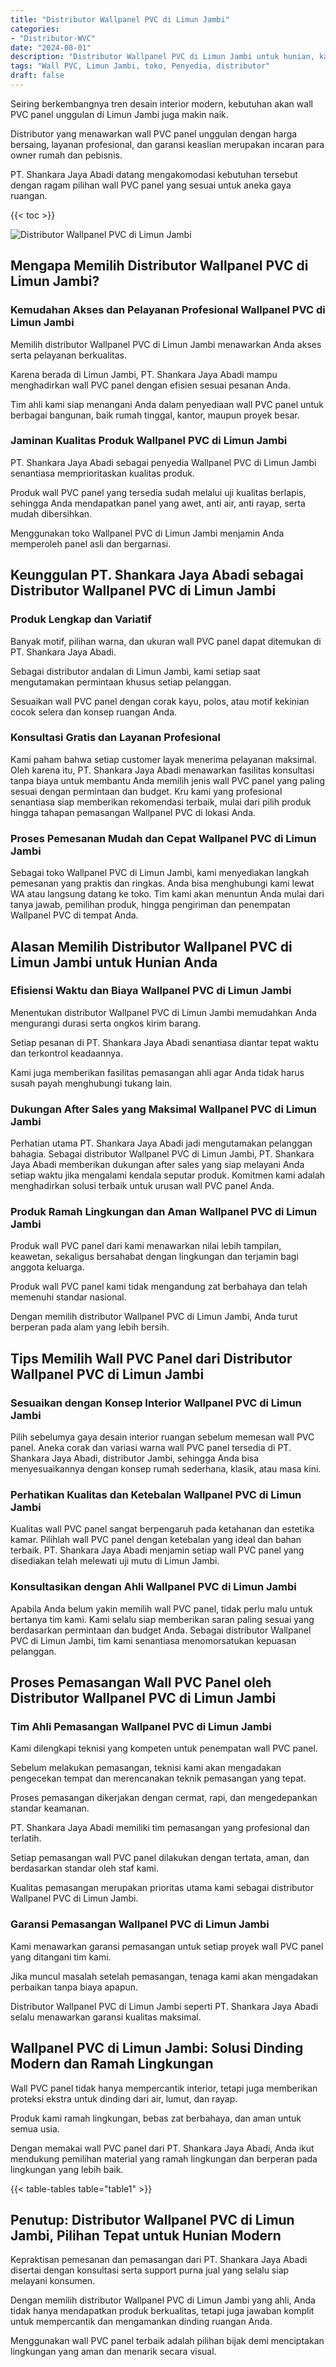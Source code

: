 ```yaml
---
title: "Distributor Wallpanel PVC di Limun Jambi"
categories: 
- "Distributor-WVC"
date: "2024-08-01"
description: "Distributor Wallpanel PVC di Limun Jambi untuk hunian, kantor, serta gerai. Panel terbaik, beragam motif, variasi warna elegan, dengan layanan pemasangan dikerjakan oleh tenaga ahli profesional serta garansi resmi!|Layanan distribusi Wallpanel PVC di Limun Jambi bagi kebutuhan tempat tinggal, kantor, maupun gerai, beserta material terbaik dan instalasi oleh tenaga ahli berpengalaman serta garansi resmi.|Alternatif Wallpanel PVC di Limun Jambi yang terbukti bagi hunian, office, serta gerai, bersama material terbaik dan penempatan oleh tenaga ahli ahli serta kepastian resmi.|Penyediaan Wallpanel PVC di Limun Jambi bagi hunian, kantor, dan ritel, dengan panel berkualitas dan penempatan oleh tenaga ahli ahli, lengkap dengan garansi resmi.}"
tags: "Wall PVC, Limun Jambi, toko, Penyedia, distributor"
draft: false
---
```


Seiring berkembangnya tren desain interior modern, kebutuhan akan wall PVC panel unggulan di Limun Jambi juga makin naik.

Distributor yang menawarkan wall PVC panel unggulan dengan harga bersaing, layanan profesional, dan garansi keaslian merupakan incaran para owner rumah dan pebisnis.

PT. Shankara Jaya Abadi datang mengakomodasi kebutuhan tersebut dengan ragam pilihan wall PVC panel yang sesuai untuk aneka gaya ruangan.

{{< toc >}}

![Distributor Wallpanel PVC di Limun Jambi](/images/Distributor-WVC/Distributor-Wallpanel-PVC-di-Limun-Jambi.png)


## Mengapa Memilih Distributor Wallpanel PVC di Limun Jambi?

### Kemudahan Akses dan Pelayanan Profesional Wallpanel PVC di Limun Jambi

Memilih distributor Wallpanel PVC di Limun Jambi menawarkan Anda akses serta pelayanan berkualitas.

Karena berada di Limun Jambi, PT. Shankara Jaya Abadi mampu menghadirkan wall PVC panel dengan efisien sesuai pesanan Anda.

Tim ahli kami siap menangani Anda dalam penyediaan wall PVC panel untuk berbagai bangunan, baik rumah tinggal, kantor, maupun proyek besar.

### Jaminan Kualitas Produk Wallpanel PVC di Limun Jambi

PT. Shankara Jaya Abadi sebagai penyedia Wallpanel PVC di Limun Jambi senantiasa memprioritaskan kualitas produk.

Produk wall PVC panel yang tersedia sudah melalui uji kualitas berlapis, sehingga Anda mendapatkan panel yang awet, anti air, anti rayap, serta mudah dibersihkan.

Menggunakan toko Wallpanel PVC di Limun Jambi menjamin Anda memperoleh panel asli dan bergarnasi.

## Keunggulan PT. Shankara Jaya Abadi sebagai Distributor Wallpanel PVC di Limun Jambi

### Produk Lengkap dan Variatif

Banyak motif, pilihan warna, dan ukuran wall PVC panel dapat ditemukan di PT. Shankara Jaya Abadi.

Sebagai distributor andalan di Limun Jambi, kami setiap saat mengutamakan permintaan khusus setiap pelanggan.

Sesuaikan wall PVC panel dengan corak kayu, polos, atau motif kekinian cocok selera dan konsep ruangan Anda.

### Konsultasi Gratis dan Layanan Profesional

Kami paham bahwa setiap customer layak menerima pelayanan maksimal. Oleh karena itu, PT. Shankara Jaya Abadi menawarkan fasilitas konsultasi tanpa biaya untuk membantu Anda memilih jenis wall PVC panel yang paling sesuai dengan permintaan dan budget. Kru kami yang profesional senantiasa siap memberikan rekomendasi terbaik, mulai dari pilih produk hingga tahapan pemasangan Wallpanel PVC di lokasi Anda.

### Proses Pemesanan Mudah dan Cepat Wallpanel PVC di Limun Jambi

Sebagai toko Wallpanel PVC di Limun Jambi, kami menyediakan langkah pemesanan yang praktis dan ringkas. Anda bisa menghubungi kami lewat WA atau langsung datang ke toko. Tim kami akan menuntun Anda mulai dari tanya jawab, pemilihan produk, hingga pengiriman dan penempatan Wallpanel PVC di tempat Anda.

## Alasan Memilih Distributor Wallpanel PVC di Limun Jambi untuk Hunian Anda

### Efisiensi Waktu dan Biaya Wallpanel PVC di Limun Jambi

Menentukan distributor Wallpanel PVC di Limun Jambi memudahkan Anda mengurangi durasi serta ongkos kirim barang.

Setiap pesanan di PT. Shankara Jaya Abadi senantiasa diantar tepat waktu dan terkontrol keadaannya.

Kami juga memberikan fasilitas pemasangan ahli agar Anda tidak harus susah payah menghubungi tukang lain.

### Dukungan After Sales yang Maksimal Wallpanel PVC di Limun Jambi

Perhatian utama PT. Shankara Jaya Abadi jadi mengutamakan pelanggan bahagia. Sebagai distributor Wallpanel PVC di Limun Jambi, PT. Shankara Jaya Abadi memberikan dukungan after sales yang siap melayani Anda setiap waktu jika mengalami kendala seputar produk. Komitmen kami adalah menghadirkan solusi terbaik untuk urusan wall PVC panel Anda.

### Produk Ramah Lingkungan dan Aman Wallpanel PVC di Limun Jambi

Produk wall PVC panel dari kami menawarkan nilai lebih tampilan, keawetan, sekaligus bersahabat dengan lingkungan dan terjamin bagi anggota keluarga.

Produk wall PVC panel kami tidak mengandung zat berbahaya dan telah memenuhi standar nasional.

Dengan memilih distributor Wallpanel PVC di Limun Jambi, Anda turut berperan pada alam yang lebih bersih.

## Tips Memilih Wall PVC Panel dari Distributor Wallpanel PVC di Limun Jambi

### Sesuaikan dengan Konsep Interior Wallpanel PVC di Limun Jambi

Pilih sebelumya gaya desain interior ruangan sebelum memesan wall PVC panel. Aneka corak dan variasi warna wall PVC panel tersedia di PT. Shankara Jaya Abadi, distributor Jambi, sehingga Anda bisa menyesuaikannya dengan konsep rumah sederhana, klasik, atau masa kini.

### Perhatikan Kualitas dan Ketebalan Wallpanel PVC di Limun Jambi

Kualitas wall PVC panel sangat berpengaruh pada ketahanan dan estetika kamar. Pilihlah wall PVC panel dengan ketebalan yang ideal dan bahan terbaik. PT. Shankara Jaya Abadi menjamin setiap wall PVC panel yang disediakan telah melewati uji mutu di Limun Jambi.

### Konsultasikan dengan Ahli Wallpanel PVC di Limun Jambi

Apabila Anda belum yakin memilih wall PVC panel, tidak perlu malu untuk bertanya tim kami. Kami selalu siap memberikan saran paling sesuai yang berdasarkan permintaan dan budget Anda. Sebagai distributor Wallpanel PVC di Limun Jambi, tim kami senantiasa menomorsatukan kepuasan pelanggan.

## Proses Pemasangan Wall PVC Panel oleh Distributor Wallpanel PVC di Limun Jambi

### Tim Ahli Pemasangan Wallpanel PVC di Limun Jambi

Kami dilengkapi teknisi yang kompeten untuk penempatan wall PVC panel.

Sebelum melakukan pemasangan, teknisi kami akan mengadakan pengecekan tempat dan merencanakan teknik pemasangan yang tepat.

Proses pemasangan dikerjakan dengan cermat, rapi, dan mengedepankan standar keamanan.

PT. Shankara Jaya Abadi memiliki tim pemasangan yang profesional dan terlatih.

Setiap pemasangan wall PVC panel dilakukan dengan tertata, aman, dan berdasarkan standar oleh staf kami.

Kualitas pemasangan merupakan prioritas utama kami sebagai distributor Wallpanel PVC di Limun Jambi.

### Garansi Pemasangan Wallpanel PVC di Limun Jambi

Kami menawarkan garansi pemasangan untuk setiap proyek wall PVC panel yang ditangani tim kami.

Jika muncul masalah setelah pemasangan, tenaga kami akan mengadakan perbaikan tanpa biaya apapun.

Distributor Wallpanel PVC di Limun Jambi seperti PT. Shankara Jaya Abadi selalu menawarkan garansi kualitas maksimal.

## Wallpanel PVC di Limun Jambi: Solusi Dinding Modern dan Ramah Lingkungan

Wall PVC panel tidak hanya mempercantik interior, tetapi juga memberikan proteksi ekstra untuk dinding dari air, lumut, dan rayap.

Produk kami ramah lingkungan, bebas zat berbahaya, dan aman untuk semua usia.

Dengan memakai wall PVC panel dari PT. Shankara Jaya Abadi, Anda ikut mendukung pemilihan material yang ramah lingkungan dan berperan pada lingkungan yang lebih baik.

{{< table-tables table="table1" >}}

## Penutup: Distributor Wallpanel PVC di Limun Jambi, Pilihan Tepat untuk Hunian Modern

Kepraktisan pemesanan dan pemasangan dari PT. Shankara Jaya Abadi disertai dengan konsultasi serta support purna jual yang selalu siap melayani konsumen.

Dengan memilih distributor Wallpanel PVC di Limun Jambi yang ahli, Anda tidak hanya mendapatkan produk berkualitas, tetapi juga jawaban komplit untuk mempercantik dan mengamankan dinding ruangan Anda.

Menggunakan wall PVC panel terbaik adalah pilihan bijak demi menciptakan lingkungan yang aman dan menarik secara visual.